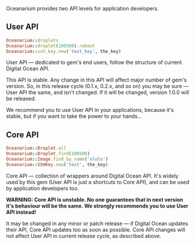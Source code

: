 Oceanarium provides two API levels for application developers.

## User API

~~~ruby
Oceanarium::droplets
Oceanarium::droplet(100500).reboot
Oceanarium::ssh_key.new('test_key', the_key)
~~~

User API — dedicated to gem's end users, follow the structure of current Digital Ocean API.

This API is stable. Any change in this API will affect major number of gem's version. So, in this release cycle (0.1.x, 0.2.x, and so on) you may be sure — User API the same, and isn't changed. If it will be changed, version 1.0.0 will be released.

We recommend you to use User API in your applications, because it's stable, but if you want to take the power to your hands...

## Core API

~~~ruby
Oceanarium::Droplet.all
Oceanarium::Droplet.find(100500)
Oceanarium::Image.find_by_name('ololo')
Oceanarium::SSHKey.new('test', the_key)
~~~

Core API — collection of wrappers around Digital Ocean API. It's widely used by this gem (User API is just a shortcuts to Core API), and can be used by application developers too.

**WARNING: Core API is unstable. No one guarantees that in next version it's behaviour will be the same. We strongly recommends you to use User API instead!**

It may be changed in any minor or patch release — if Digital Ocean updates their API, Core API updates too as soon as possible. Core API changes will not affect User API in current release cycle, as described above.
